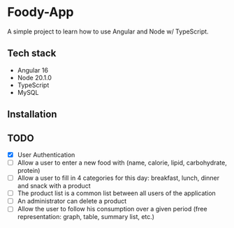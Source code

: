 # Foody-App
A simple project to learn how to use Angular and Node w/ TypeScript.

## Tech stack
- Angular 16
- Node 20.1.0
- TypeScript
- MySQL

## Installation

## TODO
- [x] User Authentication
- [ ] Allow a user to enter a new food with (name, calorie, lipid, carbohydrate, protein)
- [ ] Allow a user to fill in 4 categories for this day: breakfast, lunch, dinner and snack with a product
- [ ] The product list is a common list between all users of the application
- [ ] An administrator can delete a product
- [ ] Allow the user to follow his consumption over a given period (free representation: graph, table, summary list, etc.)